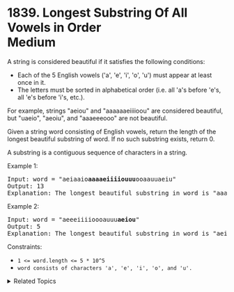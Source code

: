 # 1839. Longest Substring Of All Vowels in Order<br> Medium

A string is considered beautiful if it satisfies the following conditions:

- Each of the 5 English vowels ('a', 'e', 'i', 'o', 'u') must appear at least once in it.
- The letters must be sorted in alphabetical order (i.e. all 'a's before 'e's, all 'e's before 'i's, etc.).

For example, strings "aeiou" and "aaaaaaeiiiioou" are considered beautiful, but "uaeio", "aeoiu", and "aaaeeeooo" are not beautiful.

Given a string word consisting of English vowels, return the length of the longest beautiful substring of word. If no such substring exists, return 0.

A substring is a contiguous sequence of characters in a string.

Example 1:

<pre>
Input: word = "aeiaaio<b>aaaaeiiiiouuu</b>ooaauuaeiu"
Output: 13
Explanation: The longest beautiful substring in word is "aaaaeiiiiouuu" of length 13.
</pre>

Example 2:

<pre>
Input: word = "aeeeiiiioooauuu<b>aeiou</b>"
Output: 5
Explanation: The longest beautiful substring in word is "aeiou" of length 5.
</pre>

Constraints:

- `1 <= word.length <= 5 * 10^5`
- `word consists of characters 'a', 'e', 'i', 'o', and 'u'.`

<details>

<summary> Related Topics </summary>

-   `String`
-   `Sliding Window`

</details>
